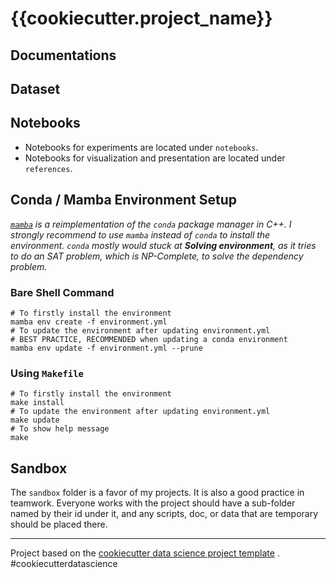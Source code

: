 # {{cookiecutter.project_name}}

## Documentations

## Dataset

## Notebooks

- Notebooks for experiments are located under `notebooks`.
- Notebooks for visualization and presentation are located under `references`.

## Conda / Mamba Environment Setup

*[`mamba`](https://github.com/mamba-org/mamba) is a reimplementation of
the `conda` package manager in C++. I strongly recommend to use `mamba` instead
of `conda` to install the environment. `conda` mostly would stuck at **Solving
environment**, as it tries to do an SAT problem, which is NP-Complete, to solve
the dependency problem.*

### Bare Shell Command

```shell
# To firstly install the environment
mamba env create -f environment.yml
# To update the environment after updating environment.yml
# BEST PRACTICE, RECOMMENDED when updating a conda environment
mamba env update -f environment.yml --prune
```

### Using `Makefile`

```shell
# To firstly install the environment
make install
# To update the environment after updating environment.yml
make update
# To show help message
make
```

## Sandbox

The `sandbox` folder is a favor of my projects. It is also a good practice in
teamwork. Everyone works with the project should have a sub-folder named by
their id under it, and any scripts, doc, or data that are temporary should be
placed there.

---

Project based on
the [cookiecutter data science project template](https://drivendata.github.io/cookiecutter-data-science/)
. #cookiecutterdatascience
